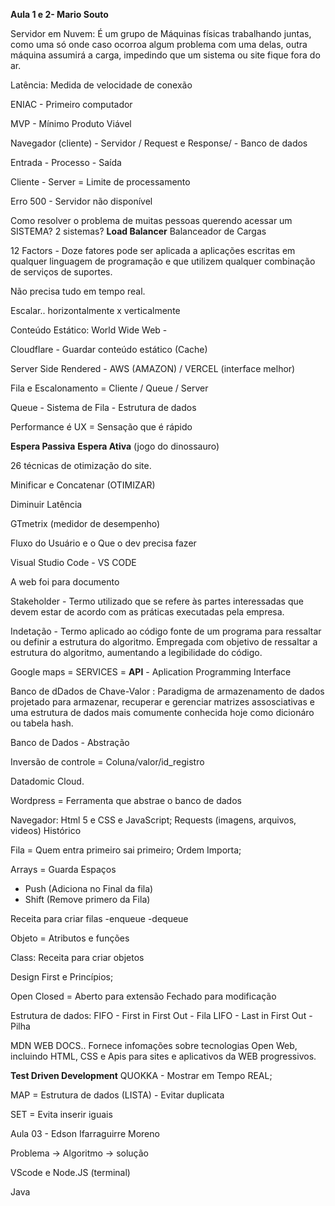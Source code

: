 **Aula 1 e 2- Mario Souto**

Servidor em Nuvem: É um grupo de Máquinas físicas trabalhando juntas, como uma só onde caso ocorroa algum problema com uma delas, outra máquina assumirá a carga, impedindo que um sistema ou site fique fora do ar.

Latência: Medida de velocidade de conexão

ENIAC - Primeiro computador

MVP - Mínimo Produto Viável

Navegador (cliente) - Servidor / Request e Response/ - Banco de dados

Entrada - Processo - Saída

Cliente - Server = Limite de processamento

Erro 500 - Servidor não disponível

Como resolver o problema de muitas pessoas querendo acessar um SISTEMA? 2 sistemas? **Load Balancer** Balanceador de Cargas

12 Factors - Doze fatores pode ser aplicada a aplicações escritas em qualquer linguagem de programação e que utilizem qualquer combinação de serviços de suportes.

Não precisa tudo em tempo real.

Escalar.. horizontalmente x verticalmente

Conteúdo Estático: World Wide Web - 

Cloudflare - Guardar conteúdo estático (Cache)

Server Side Rendered - AWS (AMAZON) / VERCEL (interface melhor)

Fila e Escalonamento = Cliente / Queue / Server

Queue - Sistema de Fila - Estrutura de dados

Performance é UX = Sensação que é rápido

**Espera Passiva** **Espera Ativa** (jogo do dinossauro)

26 técnicas de otimização do site.

Minificar e Concatenar (OTIMIZAR)

Diminuir Latência

GTmetrix (medidor de desempenho)

Fluxo do Usuário e o Que o dev precisa fazer

Visual Studio Code - VS CODE

A web foi para documento

Stakeholder - Termo utilizado que se refere às partes interessadas que devem estar de acordo com as práticas executadas pela empresa.

Indetação - Termo aplicado ao código fonte de um programa para ressaltar ou definir a estrutura do algoritmo. Empregada com objetivo de ressaltar a estrutura do algoritmo, aumentando a legibilidade do código.

Google maps = SERVICES = **API** - Aplication Programming Interface

Banco de dDados de Chave-Valor : Paradigma de armazenamento de dados projetado para armazenar, recuperar e gerenciar matrizes assosciativas e uma estrutura de dados mais comumente conhecida hoje como dicionáro ou tabela hash.

Banco de Dados - Abstração

Inversão de controle = Coluna/valor/id_registro

Datadomic Cloud.

Wordpress = Ferramenta que abstrae o banco de dados

Navegador: Html 5 e CSS e JavaScript;
Requests (imagens, arquivos, videos)
Histórico

Fila = Quem entra primeiro sai primeiro; Ordem Importa; 

Arrays = Guarda Espaços 
- Push (Adiciona no Final da fila) 
- Shift (Remove primero da Fila)

Receita para criar filas
-enqueue
-dequeue

Objeto = Atributos e funções

Class: Receita para criar objetos

Design First e Princípios;

Open Closed = Aberto para extensão Fechado para modificação

Estrutura de dados:
FIFO - First in First Out - Fila
LIFO - Last in First Out - Pilha

MDN WEB DOCS.. Fornece infomações sobre tecnologias Open Web, incluindo HTML, CSS e Apis para sites e aplicativos da WEB progressivos. 

**Test Driven Development**
QUOKKA - Mostrar em Tempo REAL;

MAP = Estrutura de dados (LISTA) - Evitar duplicata

SET = Evita inserir iguais

Aula 03 - Edson Ifarraguirre Moreno

Problema -> Algoritmo -> solução

VScode e Node.JS (terminal)

Java 